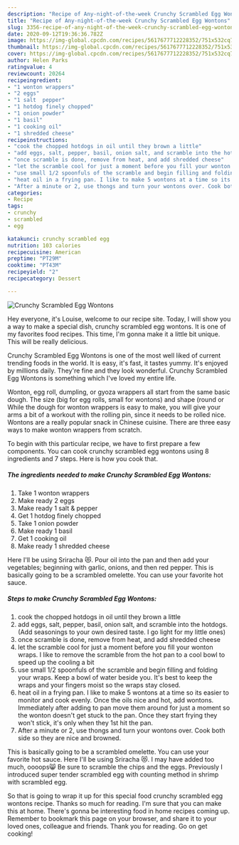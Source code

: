 ```yaml
---
description: "Recipe of Any-night-of-the-week Crunchy Scrambled Egg Wontons"
title: "Recipe of Any-night-of-the-week Crunchy Scrambled Egg Wontons"
slug: 3356-recipe-of-any-night-of-the-week-crunchy-scrambled-egg-wontons
date: 2020-09-12T19:36:36.782Z
image: https://img-global.cpcdn.com/recipes/5617677712228352/751x532cq70/crunchy-scrambled-egg-wontons-recipe-main-photo.jpg
thumbnail: https://img-global.cpcdn.com/recipes/5617677712228352/751x532cq70/crunchy-scrambled-egg-wontons-recipe-main-photo.jpg
cover: https://img-global.cpcdn.com/recipes/5617677712228352/751x532cq70/crunchy-scrambled-egg-wontons-recipe-main-photo.jpg
author: Helen Parks
ratingvalue: 4
reviewcount: 20264
recipeingredient:
- "1 wonton wrappers"
- "2 eggs"
- "1 salt  pepper"
- "1 hotdog finely chopped"
- "1 onion powder"
- "1 basil"
- "1 cooking oil"
- "1 shredded cheese"
recipeinstructions:
- "cook the chopped hotdogs in oil until they brown a little"
- "add eggs, salt, pepper, basil, onion salt, and scramble into the hotdogs. (Add seasonings to your own desired taste. I go light for my little ones)"
- "once scramble is done, remove from heat, and add shredded cheese"
- "let the scramble cool for just a moment before you fill your wonton wraps. I like to remove the scramble from the hot pan to a cool bowl to speed up the cooling a bit"
- "use small 1/2 spoonfuls of the scramble and begin filling and folding your wraps. Keep a bowl of water beside you. It&#39;s best to keep the wraps and your fingers moist so the wraps stay closed."
- "heat oil in a frying pan. I like to make 5 wontons at a time so its easier to monitor and cook evenly. Once the oils nice and hot, add wontons. Immediately after adding to pan move them around for just a moment so the wonton doesn&#39;t get stuck to the pan. Once they start frying they won&#39;t stick, it&#39;s only when they 1st hit the pan."
- "After a minute or 2, use thongs and turn your wontons over. Cook both side so they are nice and browned."
categories:
- Recipe
tags:
- crunchy
- scrambled
- egg

katakunci: crunchy scrambled egg 
nutrition: 103 calories
recipecuisine: American
preptime: "PT29M"
cooktime: "PT43M"
recipeyield: "2"
recipecategory: Dessert

---
```



![Crunchy Scrambled Egg Wontons](https://img-global.cpcdn.com/recipes/5617677712228352/751x532cq70/crunchy-scrambled-egg-wontons-recipe-main-photo.jpg)

Hey everyone, it's Louise, welcome to our recipe site. Today, I will show you a way to make a special dish, crunchy scrambled egg wontons. It is one of my favorites food recipes. This time, I'm gonna make it a little bit unique. This will be really delicious.

Crunchy Scrambled Egg Wontons is one of the most well liked of current trending foods in the world. It is easy, it's fast, it tastes yummy. It's enjoyed by millions daily. They're fine and they look wonderful. Crunchy Scrambled Egg Wontons is something which I've loved my entire life.

Wonton, egg roll, dumpling, or gyoza wrappers all start from the same basic dough. The size (big for egg rolls, small for wontons) and shape (round or While the dough for wonton wrappers is easy to make, you will give your arms a bit of a workout with the rolling pin, since it needs to be rolled nice. Wontons are a really popular snack in Chinese cuisine. There are three easy ways to make wonton wrappers from scratch.


To begin with this particular recipe, we have to first prepare a few components. You can cook crunchy scrambled egg wontons using 8 ingredients and 7 steps. Here is how you cook that.

<!--inarticleads1-->

##### The ingredients needed to make Crunchy Scrambled Egg Wontons:

1. Take 1 wonton wrappers
1. Make ready 2 eggs
1. Make ready 1 salt &amp; pepper
1. Get 1 hotdog finely chopped
1. Take 1 onion powder
1. Make ready 1 basil
1. Get 1 cooking oil
1. Make ready 1 shredded cheese


Here I&#39;ll be using Sriracha 😻. Pour oil into the pan and then add your vegetables; beginning with garlic, onions, and then red pepper. This is basically going to be a scrambled omelette. You can use your favorite hot sauce. 

<!--inarticleads2-->

##### Steps to make Crunchy Scrambled Egg Wontons:

1. cook the chopped hotdogs in oil until they brown a little
1. add eggs, salt, pepper, basil, onion salt, and scramble into the hotdogs. (Add seasonings to your own desired taste. I go light for my little ones)
1. once scramble is done, remove from heat, and add shredded cheese
1. let the scramble cool for just a moment before you fill your wonton wraps. I like to remove the scramble from the hot pan to a cool bowl to speed up the cooling a bit
1. use small 1/2 spoonfuls of the scramble and begin filling and folding your wraps. Keep a bowl of water beside you. It&#39;s best to keep the wraps and your fingers moist so the wraps stay closed.
1. heat oil in a frying pan. I like to make 5 wontons at a time so its easier to monitor and cook evenly. Once the oils nice and hot, add wontons. Immediately after adding to pan move them around for just a moment so the wonton doesn&#39;t get stuck to the pan. Once they start frying they won&#39;t stick, it&#39;s only when they 1st hit the pan.
1. After a minute or 2, use thongs and turn your wontons over. Cook both side so they are nice and browned.


This is basically going to be a scrambled omelette. You can use your favorite hot sauce. Here I&#39;ll be using Sriracha 😻. I may have added too much, oooops😸 Be sure to scramble the chips and the eggs. Previously I introduced super tender scrambled egg with counting method in shrimp with scrambled egg. 

So that is going to wrap it up for this special food crunchy scrambled egg wontons recipe. Thanks so much for reading. I'm sure that you can make this at home. There's gonna be interesting food in home recipes coming up. Remember to bookmark this page on your browser, and share it to your loved ones, colleague and friends. Thank you for reading. Go on get cooking!
